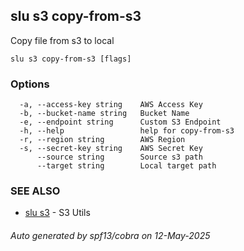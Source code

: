 ## slu s3 copy-from-s3

Copy file from s3 to local

```
slu s3 copy-from-s3 [flags]
```

### Options

```
  -a, --access-key string    AWS Access Key
  -b, --bucket-name string   Bucket Name
  -e, --endpoint string      Custom S3 Endpoint
  -h, --help                 help for copy-from-s3
  -r, --region string        AWS Region
  -s, --secret-key string    AWS Secret Key
      --source string        Source s3 path
      --target string        Local target path
```

### SEE ALSO

* [slu s3](slu_s3.md)	 - S3 Utils

###### Auto generated by spf13/cobra on 12-May-2025
